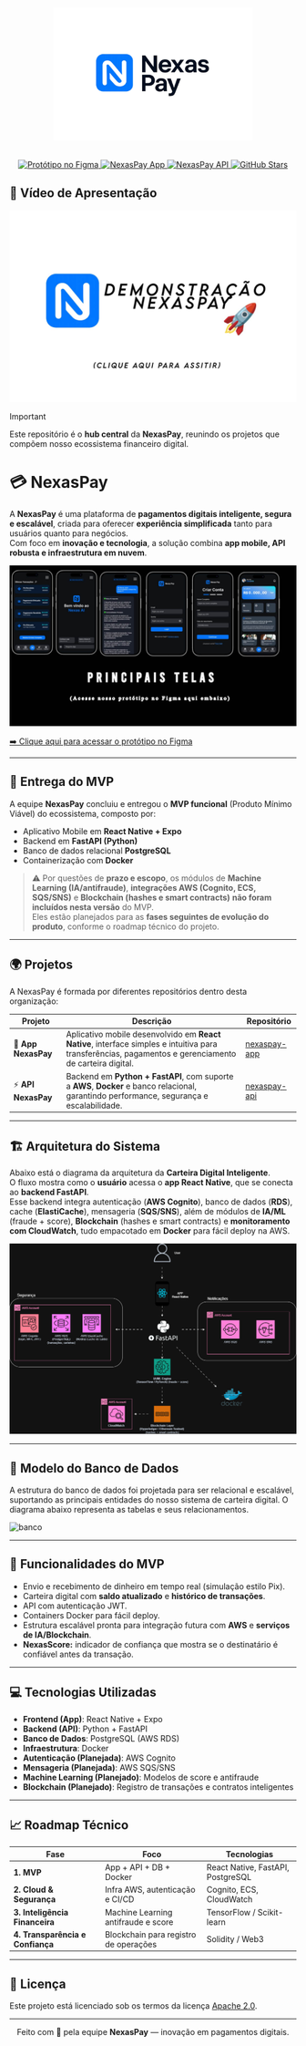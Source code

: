 <div align="center">
  <a href="https://github.com/NexasPay">
    <img src="assets/logoNexaspay.png" alt="NexasPay Logo" width="350px"/>
  </a>
</div>
<br>

<p align="center">
  <a href="https://www.figma.com/design/5DCAR8BqB7s7Jp6hkWmdLi/NexasPay---App?node-id=0-1&p=f&t=qd3o39C8JK85v9Fz-0" target="_blank">
    <img src="https://img.shields.io/badge/protótipo-figma-%23F24E1E?style=flat-square&logo=figma&logoColor=white" alt="Protótipo no Figma" />
  </a>
  <a href="https://github.com/NexasPay/app-nexaspay">
    <img src="https://img.shields.io/badge/app-mobile-%235835CC?style=flat-square&logo=react&logoColor=white" alt="NexasPay App" />
  </a>
  <a href="https://github.com/NexasPay/api-nexaspay">
    <img src="https://img.shields.io/badge/api-fastapi-%2300C7B7?style=flat-square&logo=fastapi&logoColor=white" alt="NexasPay API" />
  </a>
  <a href="https://github.com/NexasPay">
    <img src="https://img.shields.io/github/stars/NexasPay?color=FFD700&logo=github&style=flat-square" alt="GitHub Stars">
  </a>
</p>

## 🎥 Vídeo de Apresentação

[![Assista ao vídeo](assets/nexaspayThumb.jpg)](https://www.youtube.com/watch?v=Rh_EU3gCj6A)

> [!IMPORTANT]
> Este repositório é o **hub central** da **NexasPay**, reunindo os projetos que compõem nosso ecossistema financeiro digital.

# 💳 NexasPay

A **NexasPay** é uma plataforma de **pagamentos digitais inteligente, segura e escalável**, criada para oferecer **experiência simplificada** tanto para usuários quanto para negócios.  
Com foco em **inovação e tecnologia**, a solução combina **app mobile, API robusta e infraestrutura em nuvem**.

![Preview](assets/telas.jpg)

[➡️ Clique aqui para acessar o protótipo no Figma](https://www.figma.com/proto/5DCAR8BqB7s7Jp6hkWmdLi/NexasPay---App?node-id=0-1&p=f&t=FKQu3fCfLblTXu8D-0)

---

## 🚀 Entrega do MVP

A equipe **NexasPay** concluiu e entregou o **MVP funcional** (Produto Mínimo Viável) do ecossistema, composto por:

- Aplicativo Mobile em **React Native + Expo**  
- Backend em **FastAPI (Python)**  
- Banco de dados relacional **PostgreSQL**  
- Containerização com **Docker**

> ⚠️ Por questões de **prazo e escopo**, os módulos de **Machine Learning (IA/antifraude)**, **integrações AWS (Cognito, ECS, SQS/SNS)** e **Blockchain (hashes e smart contracts)** **não foram incluídos nesta versão** do MVP.  
> Eles estão planejados para as **fases seguintes de evolução do produto**, conforme o roadmap técnico do projeto.

---

## 🌍 Projetos

A NexasPay é formada por diferentes repositórios dentro desta organização:

| **Projeto** | **Descrição** | **Repositório** |
|-------------|---------------|-----------------|
| 📱 **App NexasPay** | Aplicativo mobile desenvolvido em **React Native**, interface simples e intuitiva para transferências, pagamentos e gerenciamento de carteira digital. | [nexaspay-app](https://github.com/NexasPay/app-nexaspay) |
| ⚡ **API NexasPay** | Backend em **Python + FastAPI**, com suporte a **AWS**, **Docker** e banco relacional, garantindo performance, segurança e escalabilidade. | [nexaspay-api](https://github.com/NexasPay/api-nexaspay) |

---

## 🏗️ Arquitetura do Sistema

Abaixo está o diagrama da arquitetura da **Carteira Digital Inteligente**.  
O fluxo mostra como o **usuário** acessa o **app React Native**, que se conecta ao **backend FastAPI**.  
Esse backend integra autenticação (**AWS Cognito**), banco de dados (**RDS**), cache (**ElastiCache**), mensageria (**SQS/SNS**), além de módulos de **IA/ML** (fraude + score), **Blockchain** (hashes e smart contracts) e **monitoramento com CloudWatch**, tudo empacotado em **Docker** para fácil deploy na AWS.  

![Arquitetura](./assets/qi-tech.drawio.png)

---

## 🏦 Modelo do Banco de Dados

A estrutura do banco de dados foi projetada para ser relacional e escalável, suportando as principais entidades do nosso sistema de carteira digital. O diagrama abaixo representa as tabelas e seus relacionamentos.

<img width="1219" height="770" alt="banco" src="https://github.com/user-attachments/assets/f405b57c-3b04-4424-8be1-443d059f2c8e" />

---

## 🔧 Funcionalidades do MVP

- Envio e recebimento de dinheiro em tempo real (simulação estilo Pix).  
- Carteira digital com **saldo atualizado** e **histórico de transações**.  
- API com autenticação JWT.  
- Containers Docker para fácil deploy.  
- Estrutura escalável pronta para integração futura com **AWS** e **serviços de IA/Blockchain**.  
- **NexasScore:** indicador de confiança que mostra se o destinatário é confiável antes da transação.

---

## 💻 Tecnologias Utilizadas

- **Frontend (App)**: React Native + Expo  
- **Backend (API)**: Python + FastAPI  
- **Banco de Dados**: PostgreSQL (AWS RDS)  
- **Infraestrutura**: Docker  
- **Autenticação (Planejada)**: AWS Cognito  
- **Mensageria (Planejada)**: AWS SQS/SNS  
- **Machine Learning (Planejado)**: Modelos de score e antifraude  
- **Blockchain (Planejado)**: Registro de transações e contratos inteligentes  

---

## 📈 Roadmap Técnico

| Fase | Foco | Tecnologias |
|------|------|-------------|
| **1. MVP** | App + API + DB + Docker | React Native, FastAPI, PostgreSQL |
| **2. Cloud & Segurança** | Infra AWS, autenticação e CI/CD | Cognito, ECS, CloudWatch |
| **3. Inteligência Financeira** | Machine Learning antifraude e score | TensorFlow / Scikit-learn |
| **4. Transparência e Confiança** | Blockchain para registro de operações | Solidity / Web3 |

---

## 📜 Licença

Este projeto está licenciado sob os termos da licença [Apache 2.0](LICENSE).

---

<p align="center">
  Feito com 💙 pela equipe <strong>NexasPay</strong> — inovação em pagamentos digitais.
</p>
